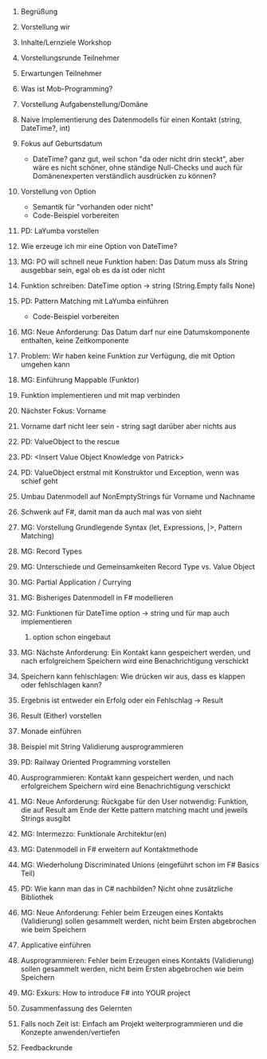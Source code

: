 1) Begrüßung
2) Vorstellung wir
3) Inhalte/Lernziele Workshop
4) Vorstellungsrunde Teilnehmer
5) Erwartungen Teilnehmer
6) Was ist Mob-Programming?
7) Vorstellung Aufgabenstellung/Domäne
8) Naive Implementierung des Datenmodells für einen Kontakt (string, DateTime?, int)
9) Fokus auf Geburtsdatum

    - DateTime? ganz gut, weil schon "da oder nicht drin steckt", aber wäre es nicht schöner, ohne ständige Null-Checks und auch für Domänenexperten verständlich ausdrücken zu können?

1) Vorstellung von Option
    - Semantik für "vorhanden oder nicht"
    - Code-Beispiel vorbereiten

2) PD: LaYumba vorstellen
3) Wie erzeuge ich mir eine Option von DateTime?
4) MG: PO will schnell neue Funktion haben: Das Datum muss als String ausgebbar sein, egal ob es da ist oder nicht
5) Funktion schreiben: DateTime option -> string (String.Empty falls None)
6) PD: Pattern Matching mit LaYumba einführen
   - Code-Beispiel vorbereiten

7) MG: Neue Anforderung: Das Datum darf nur eine Datumskomponente enthalten, keine Zeitkomponente
8) Problem: Wir haben keine Funktion zur Verfügung, die mit Option<DateTime> umgehen kann
9)  MG: Einführung Mappable (Funktor)
10) Funktion implementieren und mit map verbinden
11) Nächster Fokus: Vorname
12) Vorname darf nicht leer sein - string sagt darüber aber nichts aus
13) PD: ValueObject to the rescue
14) PD: \<Insert Value Object Knowledge von Patrick\>
15) PD: ValueObject erstmal mit Konstruktor und Exception, wenn was schief geht
16) Umbau Datenmodell auf NonEmptyStrings für Vorname und Nachname
17) Schwenk auf F#, damit man da auch mal was von sieht
18) MG: Vorstellung Grundlegende Syntax (let, Expressions, |>, Pattern Matching)
19) MG: Record Types
20) MG: Unterschiede und Gemeinsamkeiten Record Type vs. Value Object
21) MG: Partial Application / Currying
22) MG: Bisheriges Datenmodell in F# modellieren
23) MG: Funktionen für DateTime option -> string und für map auch implementieren 
    1)  option schon eingebaut
24) MG: Nächste Anforderung: Ein Kontakt kann gespeichert werden, und nach erfolgreichem Speichern wird eine Benachrichtigung verschickt
25) Speichern kann fehlschlagen: Wie drücken wir aus, dass es klappen oder fehlschlagen kann?
26) Ergebnis ist entweder ein Erfolg oder ein Fehlschlag -> Result
27) Result (Either) vorstellen
28) Monade einführen
29) Beispiel mit String Validierung ausprogrammieren
30) PD: Railway Oriented Programming vorstellen
31) Ausprogrammieren: Kontakt kann gespeichert werden, und nach erfolgreichem Speichern wird eine Benachrichtigung verschickt
32) MG: Neue Anforderung: Rückgabe für den User notwendig: Funktion, die auf Result am Ende der Kette pattern matching macht und jeweils Strings ausgibt
33) MG: Intermezzo: Funktionale Architektur(en)
34) MG: Datenmodell in F# erweitern auf Kontaktmethode
35) MG: Wiederholung Discriminated Unions (eingeführt schon im F# Basics Teil)
36) PD: Wie kann man das in C# nachbilden? Nicht ohne zusätzliche Bibliothek
37) MG: Neue Anforderung: Fehler beim Erzeugen eines Kontakts (Validierung) sollen gesammelt werden, nicht beim Ersten abgebrochen wie beim Speichern
38) Applicative einführen
39) Ausprogrammieren: Fehler beim Erzeugen eines Kontakts (Validierung) sollen gesammelt werden, nicht beim Ersten abgebrochen wie beim Speichern
40) MG: Exkurs: How to introduce F# into YOUR project
41) Zusammenfassung des Gelernten
42) Falls noch Zeit ist: Einfach am Projekt weiterprogrammieren und die Konzepte anwenden/vertiefen
43) Feedbackrunde